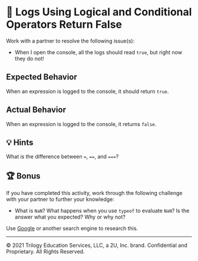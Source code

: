 # 🐛 Logs Using Logical and Conditional Operators Return False

Work with a partner to resolve the following issue(s):

- When I open the console, all the logs should read `true`, but right now they do not!

## Expected Behavior

When an expression is logged to the console, it should return `true`.

## Actual Behavior

When an expression is logged to the console, it returns `false`.

## 💡 Hints

What is the difference between `=`, `==`, and `===`?

## 🏆 Bonus

If you have completed this activity, work through the following challenge with your partner to further your knowledge:

- What is `NaN`? What happens when you use `typeof` to evaluate `NaN`? Is the answer what you expected? Why or why not?

Use [Google](https://www.google.com) or another search engine to research this.

---

© 2021 Trilogy Education Services, LLC, a 2U, Inc. brand. Confidential and Proprietary. All Rights Reserved.
